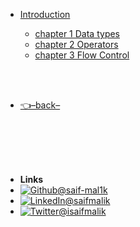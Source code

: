 - [Introduction](/Python/README.md)

    - [chapter 1 Data types](/Python/chapter%201%20Input%20Output/README.md)
    - [chapter 2 Operators](/Python/chapter%202%20Operators/README.md)
    - [chapter 3 Flow Control](/Python/chapter%203%20Flow%20Control%20(conditional%20%26%20Iterative)%20statements/README.md)

<br/>

<br/>

- [👈–back–](../)

<br/>

<br/>

<br/>

<br/>

- **Links**
- [![Github](https://raw.githubusercontent.com/saif-mal1k/web-development/e999b06533ec7666079dd9a3303b15ffde764ed4/assets/img/github.svg)@saif-mal1k](https://github.com/saif-mal1k/)
- [![LinkedIn](https://raw.githubusercontent.com/saif-mal1k/web-development/e999b06533ec7666079dd9a3303b15ffde764ed4/assets/img/linkedin.svg)@saifmalik](http://linkedin.com/in/saifmalik)
- [![Twitter](https://raw.githubusercontent.com/saif-mal1k/web-development/e999b06533ec7666079dd9a3303b15ffde764ed4/assets/img/twitter.svg)@isaifmalik](http://twitter.com/isaifmalik)

<!--comment-->
